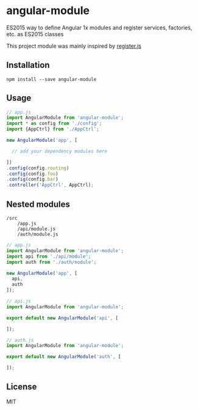 # angular-module

ES2015 way to define Angular 1x modules and register services, factories, etc. as ES2015 classes

This project module was mainly inspired by [register.js](https://github.com/michaelbromley/angular-es6/blob/master/src/app/utils/register.js)

## Installation

```
npm install --save angular-module
```

## Usage

```js
// app.js
import AngularModule from 'angular-module';
import * as config from './config';
import {AppCtrl} from './AppCtrl';

new AngularModule('app', [

  // add your dependency modules here

])
.config(config.routing)
.config(config.foo)
.config(config.bar)
.controller('AppCtrl', AppCtrl);
```

## Nested modules

```
/src
    /app.js
    /api/module.js
    /auth/module.js
```

```js
// app.js
import AngularModule from 'angular-module';
import api from './api/module';
import auth from './auth/module';

new AngularModule('app', [
  api,
  auth
]);
```

```js
// api.js
import AngularModule from 'angular-module';

export default new AngularModule('api', [

]);
```

```js
// auth.js
import AngularModule from 'angular-module';

export default new AngularModule('auth', [

]);
```
## License

MIT
